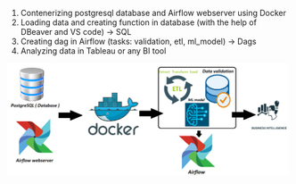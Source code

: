 1. Contenerizing postgresql database and Airflow webserver using Docker
2. Loading data and creating function in database (with the help of DBeaver and VS code) -> SQL
3. Creating dag in Airflow (tasks: validation, etl, ml_model) -> Dags
4. Analyzing data in Tableau or any BI tool

![](images/project_diagram.png)
